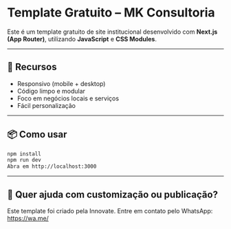# Template Gratuito – MK Consultoria

Este é um template gratuito de site institucional desenvolvido com **Next.js (App Router)**, utilizando **JavaScript** e **CSS Modules**.

---

## 🔧 Recursos

- Responsivo (mobile + desktop)
- Código limpo e modular
- Foco em negócios locais e serviços
- Fácil personalização

---

## 📦 Como usar
```bash
npm install
npm run dev
Abra em http://localhost:3000
````
---

## 📲 Quer ajuda com customização ou publicação?
Este template foi criado pela Innovate.
Entre em contato pelo WhatsApp: https://wa.me/

